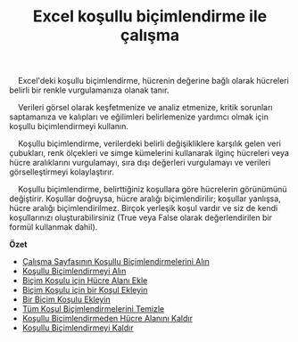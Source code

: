 ﻿---
title: Excel koşullu biçimlendirme ile çalışma
second_title: Aspose.Cells Cloud Documen
linktitle: Koşullu Biçimlendirme
type: docs
url: /tr/conditional-formattings/
aliases: [/working-with-conditional-formatting/]
keywords: REST API, spreadsheets, excel, conditional formattin
description: "Cells.Cloud API Excel için çalıştır: koşullu biçimlendirme çalıştır"
weight: 100
kwords: Excel, Office Bulut, REST API, E-Tablo, PDF, CSV, Json, Markdown, Koşullu Biçimlendirmeler
---
&nbsp;&nbsp;&nbsp;&nbsp;Excel'deki koşullu biçimlendirme, hücrenin değerine bağlı olarak hücreleri belirli bir renkle vurgulamanıza olanak tanır.

&nbsp;&nbsp;&nbsp;&nbsp;Verileri görsel olarak keşfetmenize ve analiz etmenize, kritik sorunları saptamanıza ve kalıpları ve eğilimleri belirlemenize yardımcı olmak için koşullu biçimlendirmeyi kullanın.

&nbsp;&nbsp;&nbsp;&nbsp;Koşullu biçimlendirme, verilerdeki belirli değişikliklere karşılık gelen veri çubukları, renk ölçekleri ve simge kümelerini kullanarak ilginç hücreleri veya hücre aralıklarını vurgulamayı, sıra dışı değerleri vurgulamayı ve verileri görselleştirmeyi kolaylaştırır.

&nbsp;&nbsp;&nbsp;&nbsp;Koşullu biçimlendirme, belirttiğiniz koşullara göre hücrelerin görünümünü değiştirir. Koşullar doğruysa, hücre aralığı biçimlendirilir; koşullar yanlışsa, hücre aralığı biçimlendirilmez. Birçok yerleşik koşul vardır ve siz de kendi koşullarınızı oluşturabilirsiniz (True veya False olarak değerlendirilen bir formül kullanmak dahil).

**Özet**

- [Çalışma Sayfasının Koşullu Biçimlendirmelerini Alın](/cells/tr/conditional-formattings/get-all/)
- [Koşullu Biçimlendirmeyi Alın](/cells/tr/conditional-formattings/get/)
- [Biçim Koşulu için Hücre Alanı Ekle](/cells/tr/conditional-formattings/add-cell-area/)
- [Biçim Koşulu için bir Koşul Ekleyin](/cells/tr/conditional-formattings/add-a-condition/)
- [Bir Biçim Koşulu Ekleyin](/cells/tr/conditional-formattings/add-format-condition/)
- [Tüm Koşul Biçimlendirmelerini Temizle](/cells/tr/conditional-formattings/clear/)
- [Koşullu Biçimlendirmeden Hücre Alanını Kaldır](/cells/tr/conditional-formattings/delete-cell-area/)
- [Koşullu Biçimlendirmeyi Kaldır](/cells/tr/conditional-formattings/delete/)
